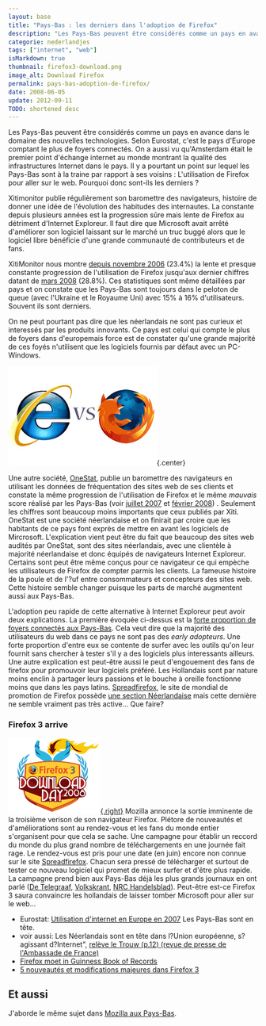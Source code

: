 ```yaml
---
layout: base
title: "Pays-Bas : les derniers dans l'adoption de Firefox"
description: "Les Pays-Bas peuvent être considérés comme un pays en avance dans le domaine des nouvelles technologies. Selon Eurostat, c'est le pays d'Europe comptant le p"
categorie: nederlandjes
tags: ["internet", "web"]
isMarkdown: true
thumbnail: firefox3-download.png
image_alt: Download Firefox
permalink: pays-bas-adoption-de-firefox/
date: 2008-06-05
update: 2012-09-11
TODO: shortened desc
---
```


Les Pays-Bas peuvent être considérés comme un pays en avance dans le domaine des nouvelles technologies. Selon Eurostat, c'est le pays d'Europe comptant le plus de foyers connectés. On a aussi vu qu'Amsterdam était le premier point d'échange internet au monde montrant la qualité des infrastructures Internet dans le pays. Il y a pourtant un point sur lequel les Pays-Bas sont à la traine par rapport à ses voisins : L'utilisation de Firefox pour aller sur le web. Pourquoi donc sont-ils les derniers ?

Xitimonitor publie régulièrement son baromettre des navigateurs, histoire de donner une idée de l'évolution des habitudes des internautes. La constante depuis plusieurs années est la progression sûre mais lente de Firefox au détriment d'Internet Exploreur. Il faut dire que Microsoft avait arrêté d'améliorer son logiciel laissant sur le marché un truc buggé alors que le logiciel libre bénéficie d'une grande communauté de contributeurs et de fans.

XitiMonitor nous montre [depuis novembre 2006](http://www.xitimonitor.com/en-us/browsers-barometer/firefox-november-2006/index-1-2-3-68.html) (23.4%) la lente et presque constante progression de l'utilisation de Firefox jusqu'aux dernier chiffres datant de [mars 2008](http://www.xitimonitor.com/fr-fr/barometre-des-navigateurs/firefox-mars-2008/index-1-1-3-127.html) (28.8%). Ces statistiques sont même détaillées par pays et on constate que les Pays-Bas sont toujours dans le peloton de queue (avec l'Ukraine et le Royaume Uni) avec 15% à 16% d'utilisateurs. Souvent ils sont derniers.

On ne peut pourtant pas dire que les néerlandais ne sont pas curieux et interessés par les produits innovants. Ce pays est celui qui compte le plus de foyers dans d'europemais force est de constater qu'une grande majorité de ces foyés n'utilisent que les logiciels fournis par défaut avec un PC-Windows.

![MSIE vs Firefox](MSIE-firefox.jpg){.center}

<!-- Gone ![http://www.geocities.com/sgporeboi/browser.war.gif](MSIE vs Firefox){.center} -->

Une autre société, [OneStat](http://www.onestat.com/default-nl.aspx), publie un baromettre des navigateurs en utilisant les données de fréquentation des sites web de ses clients et constate la même progression de l'utilisation de Firefox et le même *mauvais* score réalisé par les Pays-Bas (voir [juillet 2007](http://onestat.com/html/aboutus_pressbox53-firefox-mozilla-browser-market-share.html) et [février 2008](http://www.onestat.com/dutch/dutch_aboutus_pressbox36-mozilla-firefox-internet-explorere-marktaandeel.html)) . Seulement les chiffres sont beaucoup moins importants que ceux publiés par Xiti. OneStat est une société néerlandaise et on finirait par croire que les habitants de ce pays font exprès de mettre en avant les logiciels de Mircrosoft. L'explication vient peut être du fait que beaucoup des sites web audités par OneStat, sont des sites néerlandais, avec une clientèle à majorité néerlandaise et donc équipés de navigateurs Internet Exploreur. Certains sont peut être même conçus pour ce navigateur ce qui empèche les utilisateurs de Firefox de compter parmis les clients. La fameuse histoire de la poule et de l'?uf entre consommateurs et concepteurs des sites web. Cette histoire semble changer puisque les parts de marché augmentent aussi aux Pays-Bas.

L'adoption peu rapide de cette alternative à Internet Exploreur peut avoir deux explications. La première évoquée ci-dessus est la [forte proportion de foyers connectés aux Pays-Bas](/public/images/scans/acces-fixes-par-pays.png). Cela veut dire que la majorité des utilisateurs du web dans ce pays ne sont pas des *early adopteurs*. Une forte proportion d'entre eux se contente de surfer avec les outils qu'on leur fournit sans chercher à tester s'il y a des logiciels plus interessants ailleurs. Une autre explication est peut-être aussi le peut d'engouement des fans de firefox pour promouvoir leur logiciels préféré. Les Hollandais sont par nature moins enclin à partager leurs passions et le bouche à oreille fonctionne moins que dans les pays latins. [Spreadfirefox](http://www.spreadfirefox.com), le site de mondial de promotion de Firefox possède [une section Néerlandaise](http://www.spreadfirefox.com/node/477) mais cette dernière ne semble vraiment pas très active... Que faire?

### Firefox 3 arrive

[![Download Firefox](firefox3-download.png){.right}](http://www.spreadfirefox.com/fr/worldrecord)
Mozilla annonce la sortie imminente de la troisième verison de son navigateur Firefox. Plétore de nouveautés et d'améliorations sont au rendez-vous et les fans du monde entier s'organisent pour que cela se sache. Une campagne pour établir un reccord du monde du plus grand nombre de téléchargements en une journée fait rage. Le rendez-vous est pris pour une date (en juin) encore non connue sur le site [Spreadfirefox](http://www.spreadfirefox.com/fr/worldrecord). Chacun sera pressé de télécharger et surtout de tester ce nouveau logiciel qui promet de mieux surfer et d'être plus rapide. La campagne prend bien aux Pays-Bas déjà les plus grands journaux en ont parlé ([De Telegraaf](http://www.telegraaf.nl/digitaal/games/4122603/_Mozilla_aast_op_wereldrecord_downloaden__.html), [Volkskrant](http://www.volkskrant.nl/economie/article542453.ece/Internethulp_met_strenge_portier_en_vergrootglas), [NRC Handelsblad](http://weblogs3.nrc.nl/klaver/2008/05/30/firefox-wil-downloadrecord/)). Peut-être est-ce Firefox 3 saura convaincre les hollandais de laisser tomber Microsoft pour aller sur le web...

* Eurostat: [Utilisation d'internet en Europe en 2007](http://blog.re/me-in-amsterdam/files/data/2007-Internet-Eurostats.pdf) Les Pays-Bas sont en tête.  
* voir aussi: Les Néerlandais sont en tête dans l?Union européenne, s?agissant d?Internet", [relève le Trouw (p.12) (revue de presse de l'Ambassade de France)](http://www.ambafrance.nl/article.php?id_article=9116)
* [Firefox moet in Guinness Book of Records](http://www.planet.nl/planet/show/id=118880/contentid=926358/sc=21ddd8)
* [5 nouveautés et modifications majeures dans Firefox 3](http://www.journaldunet.com/solutions/intranet-extranet/reportage/5-nouveautes-et-modifications-majeures-dans-firefox-3/5-nouveautes-et-modifications-majeures-dans-firefox-3.shtml)

## Et aussi
J'aborde le même sujet dans [Mozilla aux Pays-Bas](/mozilla-aux-pays-bas).
